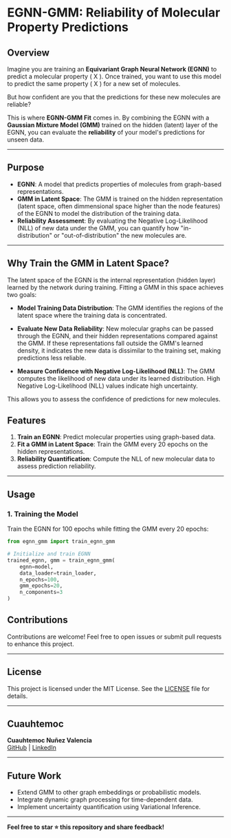 # EGNN-GMM: Reliability of Molecular Property Predictions

## Overview

Imagine you are training an **Equivariant Graph Neural Network (EGNN)** to predict a molecular property \( X \). Once trained, you want to use this model to predict the same property \( X \) for a new set of molecules. 

But how confident are you that the predictions for these new molecules are reliable?

This is where **EGNN-GMM Fit** comes in. By combining the EGNN with a **Gaussian Mixture Model (GMM)** trained on the hidden (latent) layer of the EGNN, you can evaluate the **reliability** of your model's predictions for unseen data.

---

## Purpose

- **EGNN**: A model that predicts properties of molecules from graph-based representations.  
- **GMM in Latent Space**: The GMM is trained on the hidden representation (latent space, often dimmensional space higher than the node features) of the EGNN to model the distribution of the training data.  
- **Reliability Assessment**: By evaluating the Negative Log-Likelihood (NLL) of new data under the GMM, you can quantify how "in-distribution" or "out-of-distribution" the new molecules are.

---

## Why Train the GMM in Latent Space?
The latent space of the EGNN is the internal representation (hidden layer) learned by the network during training. Fitting a GMM in this space achieves two goals:

- **Model Training Data Distribution**:
 The GMM identifies the regions of the latent space where the training data is concentrated.

- **Evaluate New Data Reliability**:
New molecular graphs can be passed through the EGNN, and their hidden representations compared against the GMM. If these representations fall outside the GMM's learned density, it indicates the new data is dissimilar to the training set, making predictions less reliable.

- **Measure Confidence with Negative Log-Likelihood (NLL)**:
The GMM computes the likelihood of new data under its learned distribution. High Negative Log-Likelihood (NLL) values indicate high uncertainty.


This allows you to assess the confidence of predictions for new molecules.



## Features

1. **Train an EGNN**: Predict molecular properties using graph-based data.  
2. **Fit a GMM in Latent Space**: Train the GMM every 20 epochs on the hidden representations.  
3. **Reliability Quantification**: Compute the NLL of new molecular data to assess prediction reliability.  

---

## Usage

### 1. Training the Model

Train the EGNN for 100 epochs while fitting the GMM every 20 epochs:

```python
from egnn_gmm import train_egnn_gmm

# Initialize and train EGNN
trained_egnn, gmm = train_egnn_gmm(
    egnn=model, 
    data_loader=train_loader, 
    n_epochs=100, 
    gmm_epochs=20, 
    n_components=3
)
```

## **Contributions**
Contributions are welcome! Feel free to open issues or submit pull requests to enhance this project.

---

## **License**
This project is licensed under the MIT License. See the [LICENSE](LICENSE) file for details.

---

## **Cuauhtemoc**
**Cuauhtemoc Nuñez Valencia**  
[GitHub](https://github.com/cuauhtemocnv) | [LinkedIn](https://linkedin.com/in/cuauhtemocnv)

---

## **Future Work**
- Extend GMM to other graph embeddings or probabilistic models.
- Integrate dynamic graph processing for time-dependent data.
- Implement uncertainty quantification using Variational Inference.

---

**Feel free to star ⭐ this repository and share feedback!**

